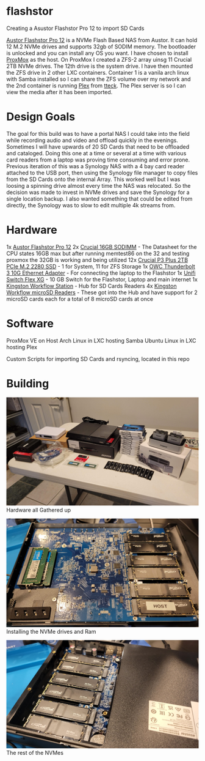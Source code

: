 # flashstor
Creating a Asustor Flashstor Pro 12 to import SD Cards

[Austor Flashstor Pro 12](https://www.asustor.com/en/product?p_id=80) is a NVMe Flash Based NAS from Austor. It can hold 12 M.2 NVMe drives and supports 32gb of SODIM memory. The bootloader is unlocked and you can install any OS you want. I have chosen to install [ProxMox](https://www.proxmox.com/en/) as the host. On ProxMox I created a ZFS-2 array uinsg 11 Crucial 2TB NVMe drives. The 12th drive is the system drive. I have then mounted the ZFS drive in 2 other LXC containers. Container 1 is a vanila arch linux with Samba installed so I can share the ZFS volume over my network and the 2nd container is running [Plex](https://www.plex.tv/) from [tteck](https://tteck.github.io/Proxmox/). The Plex server is so I can view the media after it has been imported.

# Design Goals

The goal for this build was to have a portal NAS I could take into the field while recording audio and video and offload quickly in the evenings. Sometimes I will have upwards of 20 SD Cards that need to be offloaded and cataloged. Doing this one at a time or several at a time with various card readers from a laptop was proving time consuming and error prone. Previous iteration of this was a Synology NAS with a 4 bay card reader attached to the USB port, then using the Synology file manager to copy files from the SD Cards onto the internal Array. This worked well but I was loosing a spinning drive almost every time the NAS was relocated. So the decision was made to invest in NVMe drives and save the Synology for a single location backup. I also wanted something that could be edited from directly, the Synology was to slow to edit multiple 4k streams from.

# Hardware
1x  [Austor Flashstor Pro 12](https://www.asustor.com/en/product?p_id=80)
2x  [Crucial 16GB SODIMM](https://www.crucial.com/memory/ddr4/ct16g4sfra32a) - The Datasheet for the CPU states 16GB max but after running memtest86 on the 32 and testing proxmox the 32GB is working and being utilized
12x [Crucial P3 Plus 2TB PCIe M.2 2280 SSD](https://www.crucial.com/ssd/p3-plus/ct2000p3pssd8) - 1 for System, 11 for ZFS Storage
1x  [OWC Thunderbolt 3 10G Ethernet Adapter](https://www.owc.com/solutions/thunderbolt-3-10g-ethernet-adapter) - For connecting the laptop to the Flashstor
1x [Unifi Switch Flex XG](https://store.ui.com/us/en/products/unifi-flex-xg) - 10 GB Switch for the Flashstor, Laptop and main internet
1x [Kingston Workflow Station](https://www.kingston.com/en/memory-card-readers/workflow-station-hub) - Hub for SD Cards Readers
4x [Kingston Workflow microSD Readers](https://www.kingston.com/en/memory-card-readers/workflow-station-hub) - These got into the Hub and have support for 2 microSD cards each for a total of 8 microSD cards at once

# Software
ProxMox VE on Host
Arch Linux in LXC hosting Samba
Ubuntu Linux in LXC hosting Plex

Custom Scripts for importing SD Cards and rsyncing, located in this repo

# Building
![Hardware Gathered](images/20230810_192050.jpg)
Hardware all Gathered up

![NVMe and Ram going in](images/20230810_210417.jpg)
Installing the NVMe drives and Ram

![More NVMes](images/20230810_210527.jpg)
The rest of the NVMes

